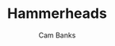 ---
title: Hammerheads
author: Cam Banks
link: https://www.cortexrpg.com/compendium/hammerheads-spotlight/
img: hammerheads.png
type: game
---